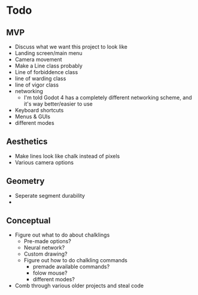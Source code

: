 # Todo

## MVP
- Discuss what we want this project to look like
- Landing screen/main menu
- Camera movement
- Make a Line class probably
- Line of forbiddence class
- line of warding class
- line of vigor class
- networking
    - I'm told Godot 4 has a completely different networking scheme, and it's way better/easier to use
- Keyboard shortcuts
- Menus & GUIs
- different modes

## Aesthetics
- Make lines look like chalk instead of pixels
- Various camera options

## Geometry
- Seperate segment durability
-

## Conceptual
- Figure out what to do about chalklings
    - Pre-made options?
    - Neural network?
    - Custom drawing?
    - Figure out how to do chalkling commands
        - premade available commands?
        - folow mouse?
        - different modes?
- Comb through various older projects and steal code
